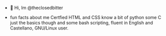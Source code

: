 - 👋 Hi, Im @theclosedbitter

- fun facts about me Certfied HTML and CSS know a bit of python some C just the basics though and some bash scripting, fluent in English and Castellano, GNU/Linux user.

<!---
**theclosedbitter/theclosedbitter** is a ✨ _special_ ✨ repository because its `README.md` (this file) appears on your GitHub profile.


--->
